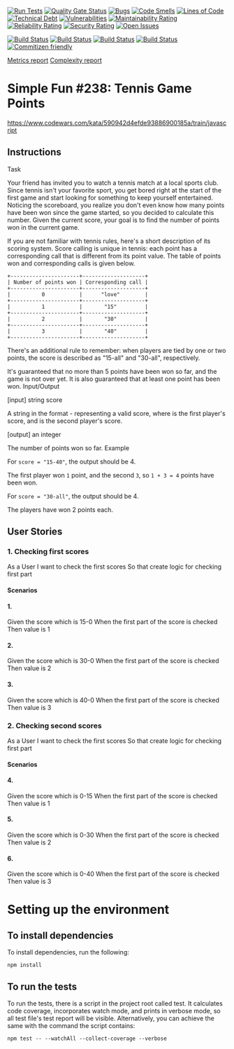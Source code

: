 [![Run Tests](https://github.com/LaszloFeher-XP/XP-Farm_Simple_Fun_238_Tennis_Game_Points/actions/workflows/test.yml/badge.svg)](https://github.com/LaszloFeher-XP/XP-Farm_Simple_Fun_238_Tennis_Game_Points/actions/workflows/test.yml/badge.svg) 
[![Quality Gate Status](https://sonarcloud.io/api/project_badges/measure?project=LaszloFeher-XP_XP-Farm_Simple_Fun_238_Tennis_Game_Points&metric=alert_status)](https://sonarcloud.io/summary/new_code?id=LaszloFeher-XP_XP-Farm_Simple_Fun_238_Tennis_Game_Points) 
[![Bugs](https://sonarcloud.io/api/project_badges/measure?project=LaszloFeher-XP_XP-Farm_Simple_Fun_238_Tennis_Game_Points&metric=bugs)](https://sonarcloud.io/summary/new_code?id=LaszloFeher-XP_XP-Farm_Simple_Fun_238_Tennis_Game_Points) 
[![Code Smells](https://sonarcloud.io/api/project_badges/measure?project=LaszloFeher-XP_XP-Farm_Simple_Fun_238_Tennis_Game_Points&metric=code_smells)](https://sonarcloud.io/summary/new_code?id=LaszloFeher-XP_XP-Farm_Simple_Fun_238_Tennis_Game_Points) 
[![Lines of Code](https://sonarcloud.io/api/project_badges/measure?project=LaszloFeher-XP_XP-Farm_Simple_Fun_238_Tennis_Game_Points&metric=ncloc)](https://sonarcloud.io/summary/new_code?id=LaszloFeher-XP_XP-Farm_Simple_Fun_238_Tennis_Game_Points) 
[![Technical Debt](https://sonarcloud.io/api/project_badges/measure?project=LaszloFeher-XP_XP-Farm_Simple_Fun_238_Tennis_Game_Points&metric=sqale_index)](https://sonarcloud.io/summary/new_code?id=LaszloFeher-XP_XP-Farm_Simple_Fun_238_Tennis_Game_Points) 
[![Vulnerabilities](https://sonarcloud.io/api/project_badges/measure?project=LaszloFeher-XP_XP-Farm_Simple_Fun_238_Tennis_Game_Points&metric=vulnerabilities)](https://sonarcloud.io/summary/new_code?id=LaszloFeher-XP_XP-Farm_Simple_Fun_238_Tennis_Game_Points) 
[![Maintainability Rating](https://sonarcloud.io/api/project_badges/measure?project=LaszloFeher-XP_XP-Farm_Simple_Fun_238_Tennis_Game_Points&metric=sqale_rating)](https://sonarcloud.io/summary/new_code?id=LaszloFeher-XP_XP-Farm_Simple_Fun_238_Tennis_Game_Points) 
[![Reliability Rating](https://sonarcloud.io/api/project_badges/measure?project=LaszloFeher-XP_XP-Farm_Simple_Fun_238_Tennis_Game_Points&metric=reliability_rating)](https://sonarcloud.io/summary/new_code?id=LaszloFeher-XP_XP-Farm_Simple_Fun_238_Tennis_Game_Points) 
[![Security Rating](https://sonarcloud.io/api/project_badges/measure?project=LaszloFeher-XP_XP-Farm_Simple_Fun_238_Tennis_Game_Points&metric=security_rating)](https://sonarcloud.io/summary/new_code?id=LaszloFeher-XP_XP-Farm_Simple_Fun_238_Tennis_Game_Points) 
[![Open Issues](https://img.shields.io/github/issues/LaszloFeher-XP/XP-Farm_Simple_Fun_238_Tennis_Game_Points/badge.svg)](https://github.com/LaszloFeher-XP/XP-Farm_Simple_Fun_238_Tennis_Game_Points/issues) 

[![Build Status](coverage/badge-branches.svg)](coverage/badge-branches.svg) 
[![Build Status](coverage/badge-functions.svg)](coverage/badge-functions.svg) 
[![Build Status](coverage/badge-lines.svg)](coverage/badge-lines.svg) 
[![Build Status](coverage/badge-statements.svg)](coverage/badge-statements.svg) 
[![Commitizen friendly](https://img.shields.io/badge/commitizen-friendly-brightgreen.svg)](http://commitizen.github.io/cz-cli/) 

[Metrics report](metrics.md) 
[Complexity report](complexity-report.md) 

# Simple Fun #238: Tennis Game Points

https://www.codewars.com/kata/590942d4efde93886900185a/train/javascript

## Instructions 

Task

Your friend has invited you to watch a tennis match at a local sports club. Since tennis isn't your favorite sport, you get bored right at the start of the first game and start looking for something to keep yourself entertained. Noticing the scoreboard, you realize you don't even know how many points have been won since the game started, so you decided to calculate this number. Given the current score, your goal is to find the number of points won in the current game.

If you are not familiar with tennis rules, here's a short description of its scoring system. Score calling is unique in tennis: each point has a corresponding call that is different from its point value. The table of points won and corresponding calls is given below.
```
+----------------------+--------------------+
| Number of points won | Corresponding call |
+----------------------+--------------------+
|          0           |      "love"        |
+----------------------+--------------------+
|          1           |       "15"         |
+----------------------+--------------------+
|          2           |       "30"         |
+----------------------+--------------------+
|          3           |       "40"         |
+----------------------+--------------------+
```
There's an additional rule to remember: when players are tied by one or two points, the score is described as "15-all" and "30-all", respectively.

It's guaranteed that no more than 5 points have been won so far, and the game is not over yet. It is also guaranteed that at least one point has been won.
Input/Output

[input] string score

A string in the format <p1>-<p2> representing a valid score, where <p1> is the first player's score, and <p2> is the second player's score.

[output] an integer

The number of points won so far.
Example

For `score = "15-40"`, the output should be 4.

The first player won `1` point, and the second `3`, so `1 + 3 = 4` points have been won.

For `score = "30-all"`, the output should be 4.

The players have won 2 points each.


## User Stories 

### 1. Checking first scores
As a User
I want to check the first scores
So that create logic for checking first part

#### Scenarios 

#### 1. 
Given the score which is 15-0
When the first part of the score is checked
Then value is 1

#### 2. 
Given the score which is 30-0
When the first part of the score is checked
Then value is 2

#### 3. 
Given the score which is 40-0
When the first part of the score is checked
Then value is 3

### 2. Checking second scores
As a User
I want to check the first scores
So that create logic for checking first part

#### Scenarios 

#### 4. 
Given the score which is 0-15
When the first part of the score is checked
Then value is 1

#### 5. 
Given the score which is 0-30
When the first part of the score is checked
Then value is 2

#### 6. 
Given the score which is 0-40
When the first part of the score is checked
Then value is 3

# Setting up the environment 

## To install dependencies 

To install dependencies, run the following: 

```npm install``` 

## To run the tests 

To run the tests, there is a script in the project root called test. It calculates code coverage, incorporates watch mode, and prints in verbose mode, so all test file's test report will be visible. Alternatively, you can achieve the same with the command the script contains: 

```npm test -- --watchAll --collect-coverage --verbose```  

